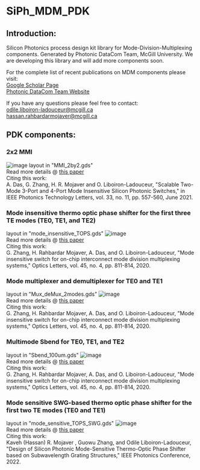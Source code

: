 # SiPh_MDM_PDK

## Introduction:
Silicon Photonics process design kit library for Mode-Division-Multiplexing components. Generated by Photonic DataCom Team, McGill University.
We are developing this library and will add more components soon.

For the complete list of recent publications on MDM components please visit:
<br />[Google Scholar Page](https://scholar.google.ca/citations?user=Eyx0xDgAAAAJ&hl=en&oi=ao)
<br /> [Photonic DataCom Team Website](http://erbium.ece.mcgill.ca/)

If you have any questions please feel free to contact:
<br />odile.liboiron-ladouceur@mcgill.ca
<br />hassan.rahbardarmojaver@mcgill.ca

## PDK components:

### 2x2 MMI 
![image](https://user-images.githubusercontent.com/44322134/200358517-d7abbe14-5e50-4899-b233-aefd332e7779.png)
layout in "MMI_2by2.gds"
<br />Read more details @ [this paper](https://ieeexplore.ieee.org/stamp/stamp.jsp?tp=&arnumber=9416583)
<br />Citing this work:
<br />A. Das, G. Zhang, H. R. Mojaver and O. Liboiron-Ladouceur, "Scalable Two-Mode 3-Port and 4-Port Mode Insensitive Silicon Photonic Switches," in IEEE Photonics Technology Letters, vol. 33, no. 11, pp. 557-560, June 2021.

### Mode insensitive thermo optic phase shifter for the first three TE modes (TE0, TE1, and TE2)
layout in "mode_insensitive_TOPS.gds"
![image](https://user-images.githubusercontent.com/44322134/200358847-b0db2a3e-7326-4d45-8fc1-e9e1988b2bf6.png)
<br />Read more details @ [this paper](https://opg.optica.org/ol/fulltext.cfm?uri=ol-45-4-811&id=426537)
<br />Citing this work:
<br />G. Zhang, H. Rahbardar Mojaver, A. Das, and O. Liboiron-Ladouceur, "Mode insensitive switch for on-chip interconnect mode division multiplexing systems," Optics Letters, vol. 45, no. 4, pp. 811-814, 2020.

### Mode multiplexer and demultiplexer for TE0 and TE1
layout in "Mux_deMux_2modes.gds"
![image](https://user-images.githubusercontent.com/44322134/200359072-fe8ca345-e58c-4da1-acf7-9f27487ba690.png)
<br />Read more details @ [this paper](https://opg.optica.org/ol/fulltext.cfm?uri=ol-45-4-811&id=426537)
<br />Citing this work:
<br />G. Zhang, H. Rahbardar Mojaver, A. Das, and O. Liboiron-Ladouceur, "Mode insensitive switch for on-chip interconnect mode division multiplexing systems," Optics Letters, vol. 45, no. 4, pp. 811-814, 2020.

### Multimode Sbend for TE0, TE1, and TE2
layout in "Sbend_100um.gds"
![image](https://user-images.githubusercontent.com/44322134/200359218-7e4c2acf-9aa6-4bb1-9e28-36f040e620da.png)
<br />Read more details @ [this paper](https://opg.optica.org/ol/fulltext.cfm?uri=ol-45-4-811&id=426537)
<br />Citing this work:
<br />G. Zhang, H. Rahbardar Mojaver, A. Das, and O. Liboiron-Ladouceur, "Mode insensitive switch for on-chip interconnect mode division multiplexing systems," Optics Letters, vol. 45, no. 4, pp. 811-814, 2020.

### Mode sensitive SWG-based thermo optic phase shifter for the first two TE modes (TE0 and TE1)
layout in "mode_sensitive_TOPS_SWG.gds"
![image](https://user-images.githubusercontent.com/44322134/202222628-e84bacc9-829e-436c-b7ad-4fe8f0560d2d.png)
<br />Read more details @ [this paper](http://rahbardar.research.mcgill.ca/Papers/IPC_2022.pdf)
<br />Citing this work:
<br /> Kaveh (Hassan) R. Mojaver , Guowu Zhang, and Odile Liboiron-Ladouceur, "Design of Silicon Photonic Mode-Sensitive Thermo-Optic Phase Shifter based on Subwavelength Grating Structures," IEEE Photonics Conference, 2022.




